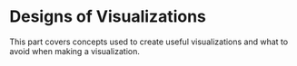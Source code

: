# Designs of Visualizations

This part covers concepts used to create useful visualizations and what to avoid when making a visualization.
